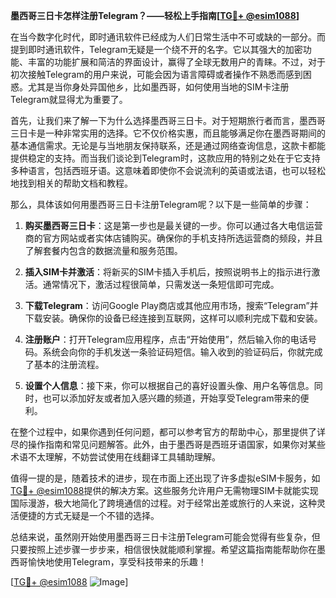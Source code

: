 **墨西哥三日卡怎样注册Telegram？——轻松上手指南[[TG💪+ @esim1088](https://t.me/s/esim1088)]**

在当今数字化时代，即时通讯软件已经成为人们日常生活中不可或缺的一部分。而提到即时通讯软件，Telegram无疑是一个绕不开的名字。它以其强大的加密功能、丰富的功能扩展和简洁的界面设计，赢得了全球无数用户的青睐。不过，对于初次接触Telegram的用户来说，可能会因为语言障碍或者操作不熟悉而感到困惑。尤其是当你身处异国他乡，比如墨西哥，如何使用当地的SIM卡注册Telegram就显得尤为重要了。

首先，让我们来了解一下为什么选择墨西哥三日卡。对于短期旅行者而言，墨西哥三日卡是一种非常实用的选择。它不仅价格实惠，而且能够满足你在墨西哥期间的基本通信需求。无论是与当地朋友保持联系，还是通过网络查询信息，这款卡都能提供稳定的支持。而当我们谈论到Telegram时，这款应用的特别之处在于它支持多种语言，包括西班牙语。这意味着即使你不会说流利的英语或法语，也可以轻松地找到相关的帮助文档和教程。

那么，具体该如何用墨西哥三日卡注册Telegram呢？以下是一些简单的步骤：

1. **购买墨西哥三日卡**：这是第一步也是最关键的一步。你可以通过各大电信运营商的官方网站或者实体店铺购买。确保你的手机支持所选运营商的频段，并且了解套餐内包含的数据流量和服务范围。

2. **插入SIM卡并激活**：将新买的SIM卡插入手机后，按照说明书上的指示进行激活。通常情况下，激活过程很简单，只需发送一条短信即可完成。

3. **下载Telegram**：访问Google Play商店或其他应用市场，搜索“Telegram”并下载安装。确保你的设备已经连接到互联网，这样可以顺利完成下载和安装。

4. **注册账户**：打开Telegram应用程序，点击“开始使用”，然后输入你的电话号码。系统会向你的手机发送一条验证码短信。输入收到的验证码后，你就完成了基本的注册流程。

5. **设置个人信息**：接下来，你可以根据自己的喜好设置头像、用户名等信息。同时，也可以添加好友或者加入感兴趣的频道，开始享受Telegram带来的便利。

在整个过程中，如果你遇到任何问题，都可以参考官方的帮助中心，那里提供了详尽的操作指南和常见问题解答。此外，由于墨西哥是西班牙语国家，如果你对某些术语不太理解，不妨尝试使用在线翻译工具辅助理解。

值得一提的是，随着技术的进步，现在市面上还出现了许多虚拟eSIM卡服务，如[TG💪+ @esim1088](https://t.me/s/esim1088)提供的解决方案。这些服务允许用户无需物理SIM卡就能实现国际漫游，极大地简化了跨境通信的过程。对于经常出差或旅行的人来说，这种灵活便捷的方式无疑是一个不错的选择。

总结来说，虽然刚开始使用墨西哥三日卡注册Telegram可能会觉得有些复杂，但只要按照上述步骤一步步来，相信很快就能顺利掌握。希望这篇指南能帮助你在墨西哥愉快地使用Telegram，享受科技带来的乐趣！

[[TG💪+ @esim1088](https://t.me/s/esim1088) ![Image](https://i.postimg.cc/4NQfJmqS/Snipaste-2025-05-13-00-14-12.png)]